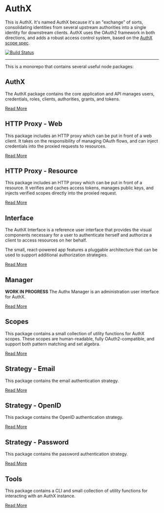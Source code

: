 # AuthX

This is AuthX. It's named AuthX because it's an "exchange" of sorts, consolidating identities from several upstream authorities into a single identity for downstream clients. AuthX uses the OAuth2 framework in both directions, and adds a robust access control system, based on the [AuthX scope spec](packages/scopes#README.md).

[![Build Status](https://travis-ci.org/the-control-group/authx.svg?branch=master)](https://travis-ci.org/the-control-group/authx)

---

This is a monorepo that contains several useful node packages:

## AuthX

The AuthX package contains the core application and API manages users, credentials, roles, clients, authorities, grants, and tokens.

[Read More](packages/authx#README.md)

## HTTP Proxy - Web

This package includes an HTTP proxy which can be put in front of a web client. It takes on the responsibility of managing OAuth flows, and can inject credentials into the proxied requests to resources.

[Read More](packages/http-proxy-web#README.md)

## HTTP Proxy - Resource

This package includes an HTTP proxy which can be put in front of a resource. It verifies and caches access tokens, manages public keys, and injects verified scopes directly into the proxied request.

[Read More](packages/http-proxy-resource#README.md)

## Interface

The AuthX Interface is a reference user interface that provides the visual components necessary for a user to authenticate herself and authorize a client to access resources on her behalf.

The small, react-powered app features a pluggable architecture that can be used to support additional authorization strategies.

[Read More](packages/interface#README.md)

## Manager

**WORK IN PROGRESS** The Authx Manager is an administration user interface for AuthX.

[Read More](packages/manager#README.md)

## Scopes

This package contains a small collection of utility functions for AuthX scopes. These scopes are human-readable, fully OAuth2-compatible, and support both pattern matching and set algebra.

[Read More](packages/scopes#README.md)

## Strategy - Email

This package contains the email authentication strategy.

[Read More](packages/strategy-email#README.md)

## Strategy - OpenID

This package contains the OpenID authentication strategy.

[Read More](packages/strategy-openid#README.md)

## Strategy - Password

This package contains the password authentication strategy.

[Read More](packages/strategy-password#README.md)

## Tools

This package contains a CLI and small collection of utility functions for interacting with an AuthX instance.

[Read More](packages/tools#README.md)
